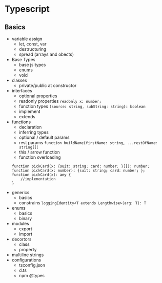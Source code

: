 # Typescript 
## Basics
* variable assign
    * let, const, var
    * destructuring
    * spread (arrays and obects)
* Base Types
    * base js types
    * enums
    * void
* classes
    * private/public at constructor
* interfaces
    * optional properties
    * readonly properties `readonly x: number;`
    * function types `(source: string, subString: string): boolean`
    * implement
    * extends
* functions
    * declaration
    * inferring types
    * optional / default params
    * rest params `function buildName(firstName: string, ...restOfName: string[])`
    * this / arrow function
    * function overloading
    ```
    function pickCard(x: {suit: string; card: number; }[]): number;
    function pickCard(x: number): {suit: string; card: number; };
    function pickCard(x): any {
        //implementation
    } 
    ```
* generics
    * basics
    * constrains `loggingIdentity<T extends Lengthwise>(arg: T): T`
* enums
    * basics
    * binary
* modules
    * export
    * import
* decortors
    * class
    * property
* multiline strings
* configurations
    * tsconfig.json
    * d.ts
    * npm @types

